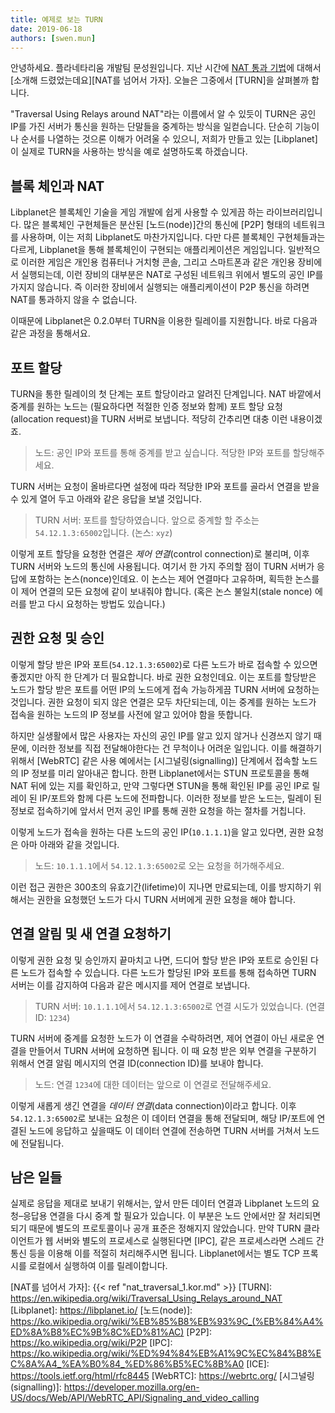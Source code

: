 ```yaml
---
title: 예제로 보는 TURN
date: 2019-06-18
authors: [swen.mun]
---
```


안녕하세요. 플라네타리움 개발팀 문성원입니다. 지난 시간에 [NAT 통과 기법]에 대해서 [소개해 드렸었는데요][NAT를 넘어서 가자]. 오늘은 그중에서 [TURN]을 살펴볼까 합니다.

"Traversal Using Relays around NAT"라는 이름에서 알 수 있듯이 TURN은 공인 IP를 가진 서버가 통신을 원하는 단말들을 중계하는 방식을 일컫습니다. 단순히 기능이나 순서를 나열하는 것으론 이해가 어려울 수 있으니, 저희가 만들고 있는 [Libplanet]이 실제로 TURN을 사용하는 방식을 예로 설명하도록 하겠습니다.

## 블록 체인과 NAT 

Libplanet은 블록체인 기술을 게임 개발에 쉽게 사용할 수 있게끔 하는 라이브러리입니다. 많은 블록체인 구현체들은 분산된 [노드(node)]간의 통신에 [P2P] 형태의 네트워크를 사용하며, 이는 저희 Libplanet도 마찬가지입니다. 다만 다른 블록체인 구현체들과는 다르게, Libplanet을 통해 블록체인이 구현되는 애플리케이션은 게임입니다. 일반적으로 이러한 게임은 개인용 컴퓨터나 거치형 콘솔, 그리고 스마트폰과 같은 개인용 장비에서 실행되는데, 이런 장비의 대부분은 NAT로 구성된 네트워크 위에서 별도의 공인 IP를 가지지 않습니다. 즉 이러한 장비에서 실행되는 애플리케이션이 P2P 통신을 하려면 NAT를 통과하지 않을 수 없습니다.
 
이때문에 Libplanet은 0.2.0부터 TURN을 이용한 릴레이를 지원합니다. 바로 다음과 같은 과정을 통해서요.


## 포트 할당

TURN을 통한 릴레이의 첫 단계는 포트 할당이라고 알려진 단계입니다. NAT 바깥에서 중계를 원하는 노드는 (필요하다면 적절한 인증 정보와 함께) 포트 할당 요청(allocation request)을 TURN 서버로 보냅니다. 적당히 간추리면 대충 이런 내용이겠죠.

> 노드: 공인 IP와 포트를 통해 중계를 받고 싶습니다. 적당한 IP와 포트를 할당해주세요.

TURN 서버는 요청이 올바르다면 설정에 따라 적당한 IP와 포트를 골라서 연결을 받을 수 있게 열어 두고 아래와 같은 응답을 보낼 것입니다.

> TURN 서버: 포트를 할당하였습니다. 앞으로 중계할 할 주소는 `54.12.1.3:65002`입니다. (논스: `xyz`)

이렇게 포트 할당을 요청한 연결은 <dfn>제어 연결</dfn>(control connection)로 불리며, 이후 TURN 서버와 노드의 통신에 사용됩니다.
여기서 한 가지 주의할 점이 TURN 서버가 응답에 포함하는 논스(nonce)인데요. 이 논스는 제어 연결마다 고유하며, 획득한 논스를 이 제어 연결의 모든 요청에 같이 보내줘야 합니다. (혹은 논스 불일치(stale nonce) 에러를 받고 다시 요청하는 방법도 있습니다.)

## 권한 요청 및 승인

이렇게 할당 받은 IP와 포트(`54.12.1.3:65002`)로 다른 노드가 바로 접속할 수 있으면 좋겠지만 아직 한 단계가 더 필요합니다. 바로 권한 요청인데요. 이는 포트를 할당받은 노드가 할당 받은 포트를 어떤 IP의 노드에게 접속 가능하게끔 TURN 서버에 요청하는 것입니다. 권한 요청이 되지 않은 연결은 모두 차단되는데, 이는 중계를 원하는 노드가 접속을 원하는 노드의 IP 정보를 사전에 알고 있어야 함을 뜻합니다. 

하지만 실생활에서 많은 사용자는 자신의 공인 IP를 알고 있지 않거나 신경쓰지 않기 때문에, 이러한 정보를 직접 전달해야한다는 건 무척이나 어려운 일입니다. 이를 해결하기 위해서 [WebRTC] 같은 사용 예에서는 [시그널링(signalling)] 단계에서 접속할 노드의 IP 정보를 미리 알아내곤 합니다. 한편 Libplanet에서는 STUN 프로토콜을 통해 NAT 뒤에 있는 지를 확인하고, 만약 그렇다면 STUN을 통해 확인된 IP를 공인 IP로 릴레이 된 IP/포트와 함께 다른 노드에 전파합니다. 이러한 정보를 받은 노드는, 릴레이 된 정보로 접속하기에 앞서서 먼저 공인 IP를 통해 권한 요청을 하는 절차를 거칩니다.

이렇게 노드가 접속을 원하는 다른 노드의 공인 IP(`10.1.1.1`)을 알고 있다면, 권한 요청은 아마 아래와 같을 것입니다.

> 노드: `10.1.1.1`에서 `54.12.1.3:65002`로 오는 요청을 허가해주세요.

이런 접근 권한은 300초의 유효기간(lifetime)이 지나면 만료되는데, 이를 방지하기 위해서는 권한을 요청했던 노드가 다시 TURN 서버에게 권한 요청을 해야 합니다.

## 연결 알림 및 새 연결 요청하기

이렇게 권한 요청 및 승인까지 끝마치고 나면, 드디어 할당 받은 IP와 포트로 승인된 다른 노드가 접속할 수 있습니다. 다른 노드가 할당된 IP와 포트를 통해 접속하면 TURN 서버는 이를 감지하여 다음과 같은 메시지를 제어 연결로 보냅니다.

> TURN 서버: `10.1.1.1`에서 `54.12.1.3:65002`로 연결 시도가 있었습니다. (연결 ID: `1234`)

TURN 서버에 중계를 요청한 노드가 이 연결을 수락하려면, 제어 연결이 아닌 새로운 연결을 만들어서 TURN 서버에 요청하면 됩니다. 이 때 요청 받은 외부 연결을 구분하기 위해서 연결 알림 메시지의 연결 ID(connection ID)를 보내야 합니다.

> 노드: 연결 `1234`에 대한 데이터는 앞으로 이 연결로 전달해주세요.

이렇게 새롭게 생긴 연결을 <dfn>데이터 연결</dfn>(data connection)이라고 합니다.
이후 `54.12.1.3:65002`로 보내는 요청은 이 데이터 연결을 통해 전달되며, 해당 IP/포트에 연결된 노드에 응답하고 싶을때도 이 데이터 연결에 전송하면 TURN 서버를 거쳐서 노드에 전달됩니다.

## 남은 일들

실제로 응답을 제대로 보내기 위해서는, 앞서 만든 데이터 연결과 Libplanet 노드의 요청–응답용 연결을 다시 중계 할 필요가 있습니다. 이 부분은 노드 안에서만 잘 처리되면 되기 때문에 별도의 프로토콜이나 공개 표준은 정해지지 않았습니다. 만약 TURN 클라이언트가 웹 서버와 별도의 프로세스로 실행된다면 [IPC], 같은 프로세스라면 스레드 간 통신 등을 이용해 이를 적절히 처리해주시면 됩니다. Libplanet에서는 별도 TCP 프록시를 로컬에서 실행하여 이를 릴레이합니다.


[NAT 통과 기법]: https://en.wikipedia.org/wiki/NAT_traversal
[NAT를 넘어서 가자]: {{< ref "nat_traversal_1.kor.md" >}}
[TURN]: https://en.wikipedia.org/wiki/Traversal_Using_Relays_around_NAT
[Libplanet]: https://libplanet.io/
[노드(node)]: https://ko.wikipedia.org/wiki/%EB%85%B8%EB%93%9C_(%EB%84%A4%ED%8A%B8%EC%9B%8C%ED%81%AC)
[P2P]: https://ko.wikipedia.org/wiki/P2P
[IPC]: https://ko.wikipedia.org/wiki/%ED%94%84%EB%A1%9C%EC%84%B8%EC%8A%A4_%EA%B0%84_%ED%86%B5%EC%8B%A0
[ICE]: https://tools.ietf.org/html/rfc8445
[WebRTC]: https://webrtc.org/
[시그널링(signalling)]: https://developer.mozilla.org/en-US/docs/Web/API/WebRTC_API/Signaling_and_video_calling
